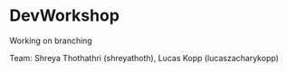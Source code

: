 # DevWorkshop
Working on branching

Team: Shreya Thothathri (shreyathoth), Lucas Kopp (lucaszacharykopp)
